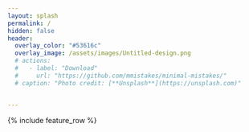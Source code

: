 ```yaml
---
layout: splash
permalink: /
hidden: false
header:
  overlay_color: "#53616c"
  overlay_image: /assets/images/Untitled-design.png
  # actions:
  #   - label: "Download"
  #     url: "https://github.com/mmistakes/minimal-mistakes/"
  # caption: "Photo credit: [**Unsplash**](https://unsplash.com)"


---
```


{% include feature_row %}